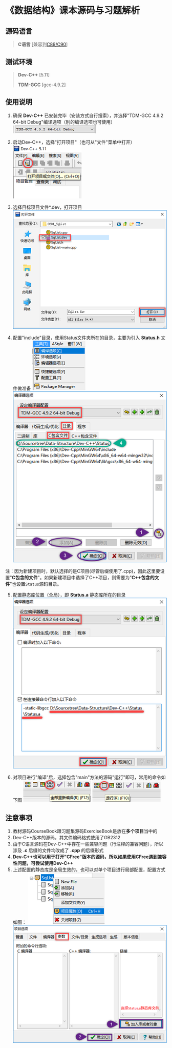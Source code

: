 # 《数据结构》课本源码与习题解析

## 源码语言

> **C语言** [兼容到[C89/C90](https://baike.baidu.com/item/c89/22224985?fr=aladdin)]

## 测试环境

> **Dev-C++** [5.11]
>
> **TDM-GCC** [gcc-4.9.2]

## 使用说明

1. 确保 **Dev-C++** 已安装完毕（安装方式自行搜索），并选择"TDM-GCC 4.9.2 64-bit Debug"编译选项（别的编译选项也可使用）
![DEV00](image/DEV00.png)

2. 启动Dev-C++，选择"打开项目"（也可从"文件"菜单中打开）
![DEV01](image/DEV01.png)

3. 选择目标项目文件*.dev，打开项目 
![DEV02](image/DEV02.png)

4. 配置"include"目录，使用Status文件夹所在的目录，主要为引入 **Status.h** 文件做准备
![DEV03](image/DEV03.png)
![DEV04](image/DEV04.png)

注：因为新建项目时，默认选择的是C项目(尽管后缀使用了.cpp)，因此这里要设置"**C包含的文件**"。如果新建项目中选择了C++项目，则需要为"**C++包含的文件**"也设置`Status`源码目录。 

5. 配置静态库位置（全局），即 **Status.a** 静态库所在的目录
![DEV05](image/DEV05.png) 

6. 对项目进行"编译"后，选择包含"main"方法的源码"运行"即可，常用的命令如下图
![DEV06](image/DEV06.png)
![DEV07](image/DEV07.png)

## 注意事项

1. 教材源码CourseBook跟习题集源码ExerciseBook是放在**多个项目**当中的
2. Dev-C++版本的源码，其文件编码格式使用了GB2312
3. 由于C语言源码在Dev-C++中存在一些兼容问题（行注释的兼容问题），所以涉及 **.c** 后缀的文件均改成了 **.cpp** 的后缀形式
4. **Dev-C++也可以用于打开"CFree"版本的源码，所以如果使用CFree遇到兼容性问题，可尝试使用Dev-C++**
5. 上述配置的静态库是全局生效的，也可以对单个项目进行局部配置，配置方式如图：
![DEV08](image/DEV08.png)
![DEV09](image/DEV09.png)
